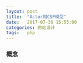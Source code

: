 ```yaml
---
layout: post
title:  "Actor和CSP模型"
date:   2017-07-30 15:55:00
categories: 网站设计
tags:   php
---
```


### 概念
